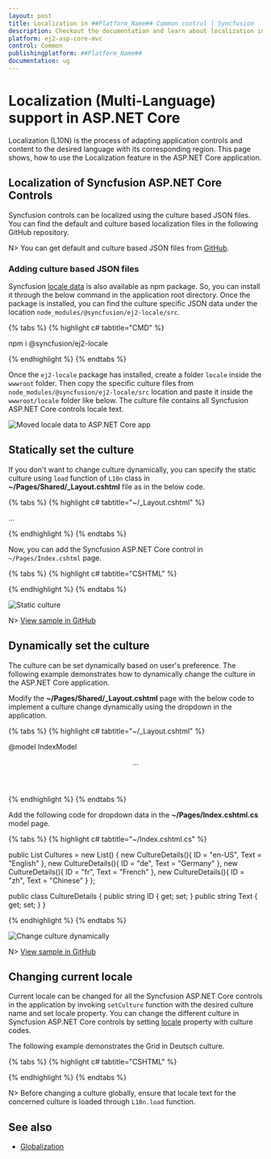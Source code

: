 ```yaml
---
layout: post
title: Localization in ##Platform_Name## Common control | Syncfusion
description: Checkout the documentation and learn about localization in Syncfusion ##Platform_Name## Common control and more.
platform: ej2-asp-core-mvc
control: Common
publishingplatform: ##Platform_Name##
documentation: ug
---
```


# Localization (Multi-Language) support in ASP.NET Core

Localization (L10N) is the process of adapting application controls and content to the desired language with its corresponding region. This page shows, how to use the Localization feature in the ASP.NET Core application.

## Localization of Syncfusion ASP.NET Core Controls

Syncfusion controls can be localized using the culture based JSON files. You can find the default and culture based localization files in the following GitHub repository.

N> You can get default and culture based JSON files from [GitHub](https://github.com/syncfusion/ej2-locale).

### Adding culture based JSON files

Syncfusion [locale data](https://www.npmjs.com/package/@syncfusion/ej2-locale) is also available as npm package. So, you can install it through the below command in the application root directory. Once the package is installed, you can find the culture specific JSON data under the location `node_modules/@syncfusion/ej2-locale/src`.

{% tabs %}
{% highlight c# tabtitle="CMD" %}

npm i @syncfusion/ej2-locale

{% endhighlight %}
{% endtabs %}

Once the `ej2-locale` package has installed, create a folder `locale` inside the `wwwroot` folder. Then copy the specific culture files from `node_modules/@syncfusion/ej2-locale/src` location and paste it inside the `wwwroot/locale` folder like below. The culture file contains all Syncfusion ASP.NET Core controls locale text.

![Moved locale data to ASP.NET Core app](images/moved-locale-data.png)

## Statically set the culture

If you don't want to change culture dynamically, you can specify the static culture using `load` function of `L10n` class in **~/Pages/Shared/_Layout.cshtml** file as in the below code.

{% tabs %}
{% highlight c# tabtitle="~/_Layout.cshtml" %}

<body>
    ...
    <script>
        var ajax = new ej.base.Ajax(location.origin + '/../../locale/de.json', 'GET', false);   //load the de json culture file 
        ajax.send().then((e) => {
            var loader = JSON.parse(e);
            ej.base.L10n.load(
                loader
            );
            ej.base.setCulture('de');      //Set the culture for the ASP.NET Core controls 
        });
    </script>
</body>

{% endhighlight %}
{% endtabs %}

Now, you can add the Syncfusion ASP.NET Core control in `~/Pages/Index.cshtml` page.

{% tabs %}
{% highlight c# tabtitle="CSHTML" %}

<ejs-grid id="Grid" allowPaging="true" allowGrouping="true">
    <e-data-manager url="https://services.odata.org/V4/Northwind/Northwind.svc/Orders/" adaptor="ODataV4Adaptor" crossdomain="true"></e-data-manager>
    <e-grid-pagesettings pageCount="6"></e-grid-pagesettings>
    <e-grid-columns>
        <e-grid-column field="OrderID" headerText="Order ID" isPrimaryKey="true" width="120"></e-grid-column>
        <e-grid-column field="CustomerID" headerText="Customer Name" width="150"></e-grid-column>
        <e-grid-column field="Freight" headerText="Freight" format="C2" width="120"></e-grid-column>
        <e-grid-column field="ShipCity" headerText="Ship City" width="170"></e-grid-column>
        <e-grid-column field="ShipCountry" headerText="Ship Country" width="150"></e-grid-column>
    </e-grid-columns>
</ejs-grid>

{% endhighlight %}
{% endtabs %}

![Static culture](images/grid-locale.png)

N> [View sample in GitHub](https://github.com/SyncfusionExamples/asp-net-core-localization/tree/main/Localization-with-static-culture)

## Dynamically set the culture

The culture can be set dynamically based on user's preference. The following example demonstrates how to dynamically change the culture in the ASP.NET Core application.

Modify the **~/Pages/Shared/_Layout.cshtml** page with the below code to implement a culture change dynamically using the dropdown in the application.

{% tabs %}
{% highlight c# tabtitle="~/_Layout.cshtml" %}

@model IndexModel
<!DOCTYPE html>
<html lang="en">
<body>
<header>
    ...
    <div>
        <ejs-dropdownlist id="culture-swtich" dataSource="@Model.Cultures" index="0" change="onCultureChange" floatLabelType="Always">
        <e-dropdownlist-fields text="Text" value="ID"></e-dropdownlist-fields>
        </ejs-dropdownlist>
    </div>
</header>

<script>
    function onCultureChange(e) {
        var culture = e.value;
        var ajax = new ej.base.Ajax(location.origin + '/../../locale/' + culture + '.json' , 'GET', false);   //load the json culture file 
        ajax.send().then((e) => {
            var loader = JSON.parse(e);
            ej.base.L10n.load(
                loader
            );
            ej.base.setCulture(culture);      //Set the culture for the ASP.NET Core controls 
        });
    }
</script>
<body>
</html>
{% endhighlight %}
{% endtabs %}

Add the following code for dropdown data in the **~/Pages/Index.cshtml.cs** model page.

{% tabs %}
{% highlight c# tabtitle="~/Index.cshtml.cs" %}

public List<CultureDetails> Cultures = new List<CultureDetails>() 
{
    new CultureDetails(){ ID = "en-US", Text = "English" },
    new CultureDetails(){ ID = "de", Text = "Germany" },
    new CultureDetails(){ ID = "fr", Text = "French" },
    new CultureDetails(){ ID = "zh", Text = "Chinese" }
};

public class CultureDetails
{
    public string ID { get; set; }
    public string Text { get; set; }
}

{% endhighlight %}
{% endtabs %}

![Change culture dynamically](images/dynamic-culture-switch.png)

N> [View sample in GitHub](https://github.com/SyncfusionExamples/asp-net-core-localization/tree/main/Localization-with-dynamic-culture)

## Changing current locale

Current locale can be changed for all the Syncfusion ASP.NET Core controls in the application by invoking `setCulture` function with the desired culture name and set locale property. You can change the different culture in Syncfusion ASP.NET Core controls by setting [locale](https://help.syncfusion.com/cr/aspnetcore-js2/Syncfusion.EJ2.Grids.Grid.html#Syncfusion_EJ2_Grids_Grid_Locale) property with culture codes.

The following example demonstrates the Grid in Deutsch culture.

{% tabs %}
{% highlight c# tabtitle="CSHTML" %}

<ejs-grid id="Grid" allowPaging="true" locale="de-DE" allowGrouping="true">
    <e-data-manager url="https://services.odata.org/V4/Northwind/Northwind.svc/Orders/" adaptor="ODataV4Adaptor" crossdomain="true"></e-data-manager>
    <e-grid-pagesettings pageCount="6"></e-grid-pagesettings>
    <e-grid-columns>
        <e-grid-column field="OrderID" headerText="Order ID" isPrimaryKey="true" width="120"></e-grid-column>
        <e-grid-column field="CustomerID" headerText="Customer Name" width="150"></e-grid-column>
        <e-grid-column field="Freight" headerText="Freight" format="C2" width="120"></e-grid-column>
        <e-grid-column field="ShipCity" headerText="Ship City" width="170"></e-grid-column>
        <e-grid-column field="ShipCountry" headerText="Ship Country" width="150"></e-grid-column>
    </e-grid-columns>
</ejs-grid>

<script>
    ej.base.L10n.load({
        'de-DE': {
            'grid': {
                'EmptyRecord': 'Keine Aufzeichnungen angezeigt',
                'GroupDropArea': 'Ziehen Sie einen Spaltenkopf hier, um die Gruppe ihre Spalte',
                'UnGroup': 'Klicken Sie hier, um die Gruppierung aufheben',
                'EmptyDataSourceError': 'DataSource darf bei der Erstauslastung nicht leer sein, da Spalten aus der dataSource im AutoGenerate Spaltenraster',
                'Item': 'Artikel',
                'Items': 'Artikel'
            },
            'pager': {
                'currentPageInfo': '{0} von {1} Seiten',
                'totalItemsInfo': '({0} Beiträge)',
                'firstPageTooltip': 'Zur ersten Seite',
                'lastPageTooltip': 'Zur letzten Seite',
                'nextPageTooltip': 'Zur nächsten Seite',
                'previousPageTooltip': 'Zurück zur letzten Seit',
                'nextPagerTooltip': 'Gehen Sie zu den nächsten Pager-Elementen',
                'previousPagerTooltip': 'Gehen Sie zu vorherigen Pager-Elementen'
            }
        }
    });
    ej.base.setCulture('de');
</script>

{% endhighlight %}
{% endtabs %}

N> Before changing a culture globally, ensure that locale text for the concerned culture is loaded through `L10n.load` function. 

## See also

* [Globalization](https://ej2.syncfusion.com/aspnetcore/documentation/common/internationalization)
